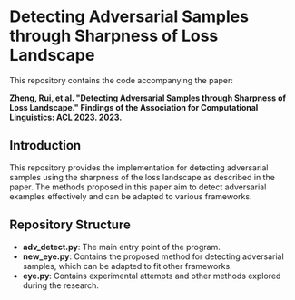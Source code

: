 # Detecting Adversarial Samples through Sharpness of Loss Landscape

This repository contains the code accompanying the paper:

**Zheng, Rui, et al. "Detecting Adversarial Samples through Sharpness of Loss Landscape." Findings of the Association for Computational Linguistics: ACL 2023. 2023.**

## Introduction

This repository provides the implementation for detecting adversarial samples using the sharpness of the loss landscape as described in the paper. The methods proposed in this paper aim to detect adversarial examples effectively and can be adapted to various frameworks.

## Repository Structure

- **adv_detect.py**: The main entry point of the program.
- **new_eye.py**: Contains the proposed method for detecting adversarial samples, which can be adapted to fit other frameworks.
- **eye.py**: Contains experimental attempts and other methods explored during the research.